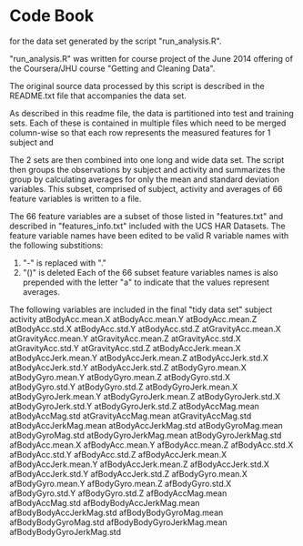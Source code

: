 Code Book 
=========
for the data set generated by the script "run_analysis.R".
    
"run_analysis.R" was written for course project of the June 2014 offering of the Coursera/JHU course "Getting and Cleaning Data".

The original source data processed by this script is described in the README.txt file that accompanies the data set.

As described in this readme file, the data is partitioned into test and training sets.  Each of these is contained in multiple files which need to be merged column-wise so that each row represents the measured features for 1 subject and 

The 2 sets are then combined into one long and wide data set.  The script then groups the observations by subject and activity and summarizes the group by calculating averages for only the mean and standard deviation variables.  This subset, comprised of subject, activity and averages of 66 feature variables is written to a file.

The 66 feature variables are a subset of those listed in "features.txt" and described in "features_info.txt" included with the UCS HAR Datasets.  The feature variable names have been edited to be valid R variable names with the following substitions:
  1. "-" is replaced with "."
  2. "()" is deleted
Each of the 66 subset feature variables names is also prepended with the letter "a" to indicate that the values represent averages.


The following variables are included in the final "tidy data set" 
subject
activity
atBodyAcc.mean.X
atBodyAcc.mean.Y
atBodyAcc.mean.Z
atBodyAcc.std.X
atBodyAcc.std.Y
atBodyAcc.std.Z
atGravityAcc.mean.X
atGravityAcc.mean.Y
atGravityAcc.mean.Z
atGravityAcc.std.X
atGravityAcc.std.Y
atGravityAcc.std.Z
atBodyAccJerk.mean.X
atBodyAccJerk.mean.Y
atBodyAccJerk.mean.Z
atBodyAccJerk.std.X
atBodyAccJerk.std.Y
atBodyAccJerk.std.Z
atBodyGyro.mean.X
atBodyGyro.mean.Y
atBodyGyro.mean.Z
atBodyGyro.std.X
atBodyGyro.std.Y
atBodyGyro.std.Z
atBodyGyroJerk.mean.X
atBodyGyroJerk.mean.Y
atBodyGyroJerk.mean.Z
atBodyGyroJerk.std.X
atBodyGyroJerk.std.Y
atBodyGyroJerk.std.Z
atBodyAccMag.mean
atBodyAccMag.std
atGravityAccMag.mean
atGravityAccMag.std
atBodyAccJerkMag.mean
atBodyAccJerkMag.std
atBodyGyroMag.mean
atBodyGyroMag.std
atBodyGyroJerkMag.mean
atBodyGyroJerkMag.std
afBodyAcc.mean.X
afBodyAcc.mean.Y
afBodyAcc.mean.Z
afBodyAcc.std.X
afBodyAcc.std.Y
afBodyAcc.std.Z
afBodyAccJerk.mean.X
afBodyAccJerk.mean.Y
afBodyAccJerk.mean.Z
afBodyAccJerk.std.X
afBodyAccJerk.std.Y
afBodyAccJerk.std.Z
afBodyGyro.mean.X
afBodyGyro.mean.Y
afBodyGyro.mean.Z
afBodyGyro.std.X
afBodyGyro.std.Y
afBodyGyro.std.Z
afBodyAccMag.mean
afBodyAccMag.std
afBodyBodyAccJerkMag.mean
afBodyBodyAccJerkMag.std
afBodyBodyGyroMag.mean
afBodyBodyGyroMag.std
afBodyBodyGyroJerkMag.mean
afBodyBodyGyroJerkMag.std





